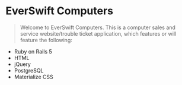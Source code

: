 # EverSwift Computers

> Welcome to EverSwift Computers. This is a computer sales and service website/trouble ticket application, which features or will feature the following:

* Ruby on Rails 5
* HTML
* jQuery
* PostgreSQL
* Materialize CSS
